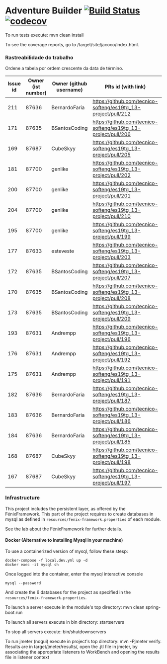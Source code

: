 # Adventure Builder [![Build Status](https://travis-ci.com/tecnico-softeng/es19tg_13-project.svg?token=18mQisuv59o2ZBZknWxY&branch=develop)](https://travis-ci.com/tecnico-softeng/es19tg_13-project)[![codecov](https://codecov.io/gh/tecnico-softeng/es19tg_13-project/branch/develop/graph/badge.svg?token=3UtdufKikD)](https://codecov.io/gh/tecnico-softeng/es19tg_13-project)


To run tests execute: mvn clean install

To see the coverage reports, go to <module name>/target/site/jacoco/index.html.

### Rastreabilidade do trabalho

Ordene a tabela por ordem crescente da data de término.

|   Issue id | Owner (ist number)      | Owner (github username) | PRs id (with link)  |            Date    |  
| ---------- | ----------------------- | ----------------------- | ------------------- | ------------------ |
|          211  |              87636           |                    BernardoFaria     |       https://github.com/tecnico-softeng/es19tg_13-project/pull/212              |                 05/10/2019   |
|      171      |   87635                      |   BSantosCoding                      |     https://github.com/tecnico-softeng/es19tg_13-project/pull/206                |     05/09/2019               |
|          169  |              87687           |                    CubeSkyy     |       https://github.com/tecnico-softeng/es19tg_13-project/pull/205              |                 05/09/2019   |
|          181  |              87700           |                    genlike     |       https://github.com/tecnico-softeng/es19tg_13-project/pull/202              |                 05/09/2019   |
|          200  |              87700           |                    genlike     |       https://github.com/tecnico-softeng/es19tg_13-project/pull/201              |                 05/09/2019   |
|          204  |              87700           |                    genlike     |       https://github.com/tecnico-softeng/es19tg_13-project/pull/210              |                 05/09/2019   |
|          195  |              87700           |                    genlike     |       https://github.com/tecnico-softeng/es19tg_13-project/pull/199              |                 05/10/2019   |
|          177  |              87633           |                    esteveste     |       https://github.com/tecnico-softeng/es19tg_13-project/pull/203              |                 05/09/2019   |
|      172      |     87635                    |   BSantosCoding                      |     https://github.com/tecnico-softeng/es19tg_13-project/pull/207                |     05/09/2019               |
|      170      |    87635                     |      BSantosCoding                   |    https://github.com/tecnico-softeng/es19tg_13-project/pull/208                 |     05/09/2019               |
|      173      |    87635                     |      BSantosCoding                   |      https://github.com/tecnico-softeng/es19tg_13-project/pull/209               |      05/08/2019              |
|         193   |    87631                     |            Andrempp             |          https://github.com/tecnico-softeng/es19tg_13-project/pull/196            |       05/08/2019             |
|          176  |         87631                |    Andrempp                     |      https://github.com/tecnico-softeng/es19tg_13-project/pull/192               |             05/08/2019       |
|          175  |              87631           |                    Andrempp     |       https://github.com/tecnico-softeng/es19tg_13-project/pull/191              |                 05/08/2019   |
|          182  |              87636           |                    BernardoFaria     |       https://github.com/tecnico-softeng/es19tg_13-project/pull/187              |                 05/08/2019   |
|          183  |              87636           |                    BernardoFaria     |       https://github.com/tecnico-softeng/es19tg_13-project/pull/186              |                 05/08/2019   |
|          184  |              87636           |                    BernardoFaria     |       https://github.com/tecnico-softeng/es19tg_13-project/pull/185              |                 05/08/2019   |
|          168  |              87687           |                    CubeSkyy     |       https://github.com/tecnico-softeng/es19tg_13-project/pull/198              |                 05/08/2019   |
|          167  |              87687           |                    CubeSkyy     |       https://github.com/tecnico-softeng/es19tg_13-project/pull/197              |                 05/08/2019   |

### Infrastructure

This project includes the persistent layer, as offered by the FénixFramework.
This part of the project requires to create databases in mysql as defined in `resources/fenix-framework.properties` of each module.

See the lab about the FénixFramework for further details.

#### Docker (Alternative to installing Mysql in your machine)

To use a containerized version of mysql, follow these stesp:

```
docker-compose -f local.dev.yml up -d
docker exec -it mysql sh
```

Once logged into the container, enter the mysql interactive console

```
mysql --password
```

And create the 6 databases for the project as specified in
the `resources/fenix-framework.properties`.

To launch a server execute in the module's top directory: mvn clean spring-boot:run

To launch all servers execute in bin directory: startservers

To stop all servers execute: bin/shutdownservers

To run jmeter (nogui) execute in project's top directory: mvn -Pjmeter verify. Results are in target/jmeter/results/, open the .jtl file in jmeter, by associating the appropriate listeners to WorkBench and opening the results file in listener context
